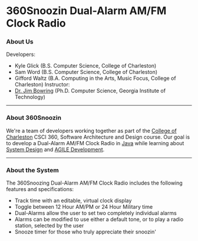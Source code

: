 # **360Snoozin Dual-Alarm AM/FM Clock Radio**

### About Us
Developers:
* Kyle Glick (B.S. Computer Science, College of Charleston)
* Sam Word (B.S. Computer Science, College of Charleston)
* Gifford Waltz (B.A. Computing in the Arts, Music Focus, College of Charleston)
Instructor:
* [Dr. Jim Bowring](http://compsci.cofc.edu/about/faculty-staff-listing/bowring-jim.php) (Ph.D. Computer Science, Georgia Institute of Technology)

***

### About 360Snoozin
We're a team of developers working together as part of the [College of Charleston](http://cofc.edu/) CSCI 360, Software Architecture and Design course. Our goal is to develop a Dual-Alarm AM/FM Clock Radio in [Java](https://www.java.com/en/) while learning about [System Design](https://en.wikipedia.org/wiki/Systems_design) and [AGILE Development](https://en.wikipedia.org/wiki/Agile_software_development).

***

### About the System
The 360Snoozing Dual-Alarm AM/FM Clock Radio includes the following features and specifications:
* Track time with an editable, virtual clock display
* Toggle between 12 Hour AM/PM or 24 Hour Military time
* Dual-Alarms allow the user to set two completely individual alarms
* Alarms can be modified to use either a default tone, or to play a radio station, selected by the user
* Snooze timer for those who truly appreciate their snoozin'
